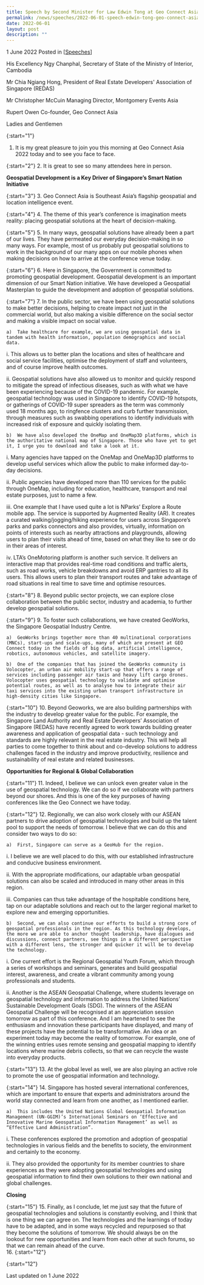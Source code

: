 ```yaml
---
title: Speech by Second Minister for Law Edwin Tong at Geo Connect Asia 2022
permalink: /news/speeches/2022-06-01-speech-edwin-tong-geo-connect-asia-2022
date: 2022-06-01
layout: post
description: ""
---
```

1 June 2022 Posted in [[Speeches](/news/speeches)]

His Excellency Ngy Chanphal, Secretary of State of the Ministry of Interior, Cambodia 

Mr Chia Ngiang Hong, President of Real Estate Developers' Association of Singapore (REDAS)

Mr Christopher McCuin
Managing Director, Montgomery Events Asia

Rupert Owen
Co-founder, Geo Connect Asia

Ladies and Gentlemen


{:start="1"}
1.	It is my great pleasure to join you this morning at Geo Connect Asia 2022 today and to see you face to face. 

{:start="2"}
2.	It is great to see so many attendees here in person. 

**Geospatial Development is a Key Driver of Singapore’s Smart Nation Initiative**

{:start="3"}
3.	Geo Connect Asia is Southeast Asia’s flagship geospatial and location intelligence event.

{:start="4"}
4.	The theme of this year’s conference is imagination meets reality: placing geospatial solutions at the heart of decision-making. 

{:start="5"}
5.	In many ways, geospatial solutions have already been a part of our lives. They have permeated our everyday decision-making in so many ways.  For example, most of us probably put geospatial solutions to work in the background of our many apps on our mobile phones when making decisions on how to arrive at the conference venue today. 

{:start="6"}
6.	Here in Singapore, the Government is committed to promoting geospatial development. Geospatial development is an important dimension of our Smart Nation initiative. We have developed a Geospatial Masterplan to guide the development and adoption of geospatial solutions. 

{:start="7"}
7.	In the public sector, we have been using geospatial solutions to make better decisions, helping to create impact not just in the commercial world, but also making a visible difference on the social sector and making a visible impact on social value. 

    a)	Take healthcare for example, we are using geospatial data in tandem with health information, population demographics and social data.

i.	This allows us to better plan the locations and sites of healthcare and social service facilities, optimise the deployment of staff and volunteers, and of course improve health outcomes. 

ii.	Geospatial solutions have also allowed us to monitor and quickly respond to mitigate the spread of infectious diseases, such as with what we have been experiencing because of the COVID-19 pandemic. For example, geospatial technology was used in Singapore to identify COVID-19 hotspots, or gatherings of COVID-19 super spreaders as the term was commonly used 18 months ago, to ringfence clusters and curb further transmission, through measures such as swabbing operations to identify individuals with increased risk of exposure and quickly isolating them.

    b)	We have also developed the OneMap and OneMap3D platforms, which is the authoritative national map of Singapore. Those who have yet to get it, I urge you to download and take a look at it. 

i.	Many agencies have tapped on the OneMap and OneMap3D platforms to develop useful services which allow the public to make informed day-to-day decisions.  

ii.	Public agencies have developed more than 110 services for the public through OneMap, including for education, healthcare, transport and real estate purposes, just to name a few. 

iii.	One example that I have used quite a lot is NParks’ Explore a Route mobile app. The service is supported by Augmented Reality (AR). It creates a curated walking/jogging/hiking experience for users across Singapore’s parks and parks connectors and also provides, virtually, information on points of interests such as nearby attractions and playgrounds, allowing users to plan their visits ahead of time, based on what they like to see or do in their areas of interest. 

iv.	LTA’s OneMotoring platform is another such service. It delivers an interactive map that provides real-time road conditions and traffic alerts, such as road works, vehicle breakdowns and avoid ERP gantries to all its users. This allows users to plan their transport routes and take advantage of road situations in real time to save time and optimise resources. 

{:start="8"}
8.	Beyond public sector projects, we can explore close collaboration between the public sector, industry and academia, to further develop geospatial solutions.

{:start="9"}
9.	To foster such collaborations, we have created GeoWorks, the Singapore Geospatial Industry Centre. 

    a)	GeoWorks brings together more than 40 multinational corporations (MNCs), start-ups and scale-ups, many of which are present at GEO Connect today in the fields of big data, artificial intelligence, robotics, autonomous vehicles, and satellite imagery. 

    b)	One of the companies that has joined the GeoWorks community is Volocopter, an urban air mobility start-up that offers a range of services including passenger air taxis and heavy lift cargo drones. Volocopter uses geospatial technology to validate and optimise potential routes, as well as to analyse how to integrate their air taxi services into the existing urban transport infrastructure in high-density cities like Singapore.

{:start="10"}
10.	Beyond Geoworks, we are also building partnerships with the industry to develop greater value for the public. For example, the Singapore Land Authority and Real Estate Developers’ Association of Singapore (REDAS) have recently agreed to work towards building greater awareness and application of geospatial data - such technology and standards are highly relevant in the real estate industry. This will help all parties to come together to think about and co-develop solutions to address challenges faced in the industry and improve productivity, resilience and sustainability of real estate and related businesses.

**Opportunities for Regional & Global Collaboration**

{:start="11"}
11.	Indeed, I believe we can unlock even greater value in the use of geospatial technology. We can do so if we collaborate with partners beyond our shores. And this is one of the key purposes of having conferences like the Geo Connect we have today.

{:start="12"}
12.	Regionally, we can also work closely with our ASEAN partners to drive adoption of geospatial technologies and build up the talent pool to support the needs of tomorrow. I believe that we can do this and consider two ways to do so: 

    a)	First, Singapore can serve as a GeoHub for the region. 

i.	I believe we are well placed to do this, with our established infrastructure and conducive business environment. 

ii.	With the appropriate modifications, our adaptable urban geospatial solutions can also be scaled and introduced in many other areas in this region. 

iii.	Companies can thus take advantage of the hospitable conditions here, tap on our adaptable solutions and reach out to the larger regional market to explore new and emerging opportunities.

    b)	Second, we can also continue our efforts to build a strong core of geospatial professionals in the region. As this technology develops, the more we are able to anchor thought leadership, have dialogues and discussions, connect partners, see things in a different perspective with a different lens, the stronger and quicker it will be to develop the technology.

i.	One current effort is the Regional Geospatial Youth Forum, which through a series of workshops and seminars, generates and build geospatial interest, awareness, and create a vibrant community among young professionals and students. 

ii.	Another is the ASEAN Geospatial Challenge, where students leverage on geospatial technology and information to address the United Nations’ Sustainable Development Goals (SDG). The winners of the ASEAN Geospatial Challenge will be recognised at an appreciation session tomorrow as part of this conference. And I am heartened to see the enthusiasm and innovation these participants have displayed, and many of these projects have the potential to be transformative. An idea or an experiment today may become the reality of tomorrow. For example, one of the winning entries uses remote sensing and geospatial mapping to identify locations where marine debris collects, so that we can recycle the waste into everyday products. 

{:start="13"}
13.	At the global level as well, we are also playing an active role to promote the use of geospatial information and technology. 

{:start="14"}
14.	Singapore has hosted several international conferences, which are important to ensure that experts and administrators around the world stay connected and learn from one another, as I mentioned earlier. 

    a)	This includes the United Nations Global Geospatial Information Management (UN-GGIM)’s International Seminars on ‘Effective and Innovative Marine Geospatial Information Management’ as well as “Effective Land Administration”.

i.	These conferences explored the promotion and adoption of geospatial technologies in various fields and the benefits to society, the environment and certainly to the economy.

ii.	They also provided the opportunity for its member countries to share experiences as they were adopting geospatial technologies and using geospatial information to find their own solutions to their own national and global challenges. 

**Closing**

{:start="15"}
15.	Finally, as I conclude, let me just say that the future of geospatial technologies and solutions is constantly evolving, and I think that is one thing we can agree on. The technologies and the learnings of today have to be adapted, and in some ways recycled and repurposed so that they become the solutions of tomorrow. We should always be on the lookout for new opportunities and learn from each other at such forums, so that we can remain ahead of the curve.  
16.	
{:start="12"}

{:start="12"}

<p class="right-side-updated">Last updated on 1 June 2022</p>